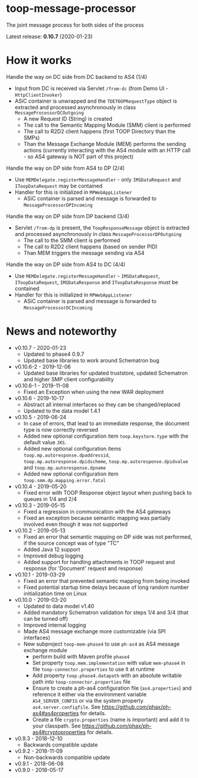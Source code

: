 # toop-message-processor

The joint message process for both sides of the process

Latest release: **0.10.7** (2020-01-23)

# How it works

Handle the way on DC side from DC backend to AS4 (1/4)
* Input from DC is received via Servlet `/from-dc` (from Demo UI - `HttpClientInvoker`)
* ASiC container is unwrapped and the `TDETOOPRequestType` object is extracted and processed asynchronously in class `MessageProcessorDCOutgoing`
    * A new Request ID (String) is created
    * The call to the Semantic Mapping Module (SMM) client is performed
    * The call to R2D2 client happens (first TOOP Directory than the SMPs)
    * Than the Message Exchange Module (MEM) performs the sending actions (currently interacting with the AS4 module with an HTTP call - so AS4 gateway is NOT part of this project)

Handle the way on DP side from AS4 to DP (2/4)
* Use `MEMDelegate.registerMessageHandler` - only `IMSDataRequest` and `IToopDataRequest` may be contained
* Handler for this is initialized in `MPWebAppListener`
    * ASiC container is parsed and message is forwarded to `MessageProcessorDPIncoming`

Handle the way on DP side from DP backend (3/4)
* Servlet `/from-dp` is present, the `ToopResponseMessage` object is extracted and processed asynchronously in class `MessageProcessorDPOutgoing`
    * The call to the SMM client is performed
    * The call to R2D2 client happens (based on sender PID)
    * Than MEM triggers the message sending via AS4 

Handle the way on DP side from AS4 to DC (4/4)
* Use `MEMDelegate.registerMessageHandler` - `IMSDataRequest`, `IToopDataRequest`, `IMSDataResponse` and `IToopDataResponse` must be contained
* Handler for this is initialized in `MPWebAppListener`
    * ASiC container is parsed and message is forwarded to `MessageProcessorDCIncoming`

# News and noteworthy

* v0.10.7 - 2020-01-23
    * Updated to phase4 0.9.7
    * Updated base libraries to work around Schematron bug
* v0.10.6-2 - 2019-12-06
    * Updated base libraries for updated truststore, updated Schematron and higher SMP client configurability
* v0.10.6-1 - 2019-11-08
    * Fixed an Exception when using the new WAR deployment
* v0.10.6 - 2019-10-17
    * Abstract all internal interfaces so they can be changed/replaced
    * Updated to the data model 1.4.1
* v0.10.5 - 2019-06-24
    * In case of errors, that lead to an immediate response, the document type is now correctly reversed
    * Added new optional configuration item `toop.keystore.type` with the default value `JKS`.
    * Added new optional configuration items `toop.mp.autoresponse.dpaddressid`, `toop.mp.autoresponse.dpidscheme`, `toop.mp.autoresponse.dpidvalue` and `toop.mp.autoresponse.dpname`
    * Added new optional configuration item `toop.smm.dp.mapping.error.fatal` 
* v0.10.4 - 2019-05-20
    * Fixed error with TOOP Response object layout when pushing back to queues in 1/4 and 2/4
* v0.10.3 - 2019-05-15
    * Fixed a regression in communication with the AS4 gateways
    * Fixed an exception because semantic mapping was partially involved even though it was not supported
* v0.10.2 - 2019-05-13
    * Fixed an error that semantic mapping on DP side was not performed, if the source concept was of type "TC"
    * Added Java 12 support
    * Improved debug logging
    * Added support for handling attachments in TOOP request and response (for 'Document' request and response) 
* v0.10.1 - 2019-03-29
    * Fixed an error that prevented semantic mapping from being invoked
    * Fixed potential startup time delays because of long random number initialization time on Linux
* v0.10.0 - 2019-03-20
    * Updated to data model v1.40
    * Added mandatory Schematron validation for steps 1/4 and 3/4 (that can be turned off)
    * Improved internal logging
    * Made AS4 message exchange more customizable (via SPI interfaces)
    * New subproject `toop-mem-phase4` to use `ph-as4` as AS4 message exchange module
        * perform build with Maven profile `phase4`
        * Set property `toop.mem.implementation` with value `mem-phase4` in file `toop-connector.properties` to use it at runtime
        * Add property `toop.phase4.datapath` with an absolute writable path into `toop-connector.properties` file
        * Ensure to create a ph-as4 configuration file (`as4.properties`) and reference it either via the environment variable `AS4_SERVER_CONFIG` or via the system property `as4.server.configfile`. See https://github.com/phax/ph-as4#as4properties for details.
        * Create a file `crypto.properties` (name is important) and add it to your classpath. See https://github.com/phax/ph-as4#cryptoproperties for details. 
* v0.9.3 - 2018-12-10
    * Backwards compatible update
* v0.9.2 - 2018-11-09
    * Non-backwards compatible update
* v0.9.1 - 2018-06-08
* v0.9.0 - 2018-05-17
